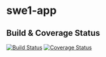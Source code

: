 # swe1-app
## Build & Coverage Status


[![Build Status](https://app.travis-ci.com/github/07653/SWE-HW2.svg?token=bDdgaVg9okyvCSnKvY2GsUKeGDxxWvYng&branch=main)](https://app.travis-ci.com/github/07653/SWE-HW2)
[![Coverage Status](https://coveralls.io/repos/github/07653/SWE-HW2/badge.svg?branch=main)](https://coveralls.io/github/07653/SWE-HW2?branch=main)
